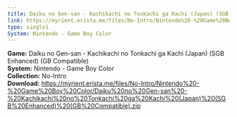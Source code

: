 ```yaml
---
title: Daiku no Gen-san - Kachikachi no Tonkachi ga Kachi (Japan) (SGB Enhanced) (GB Compatible)
link: https://myrient.erista.me/files/No-Intro/Nintendo%20-%20Game%20Boy%20Color/Daiku%20no%20Gen-san%20-%20Kachikachi%20no%20Tonkachi%20ga%20Kachi%20(Japan)%20(SGB%20Enhanced)%20(GB%20Compatible).zip
type: single1
System: Nintendo - Game Boy Color
---
```

<b>Game:</b> Daiku no Gen-san - Kachikachi no Tonkachi ga Kachi (Japan) (SGB Enhanced) (GB Compatible)<br>
<b>System:</b> Nintendo - Game Boy Color<br>
<b>Collection:</b> No-Intro<br>
<b>Download:</b> https://myrient.erista.me/files/No-Intro/Nintendo%20-%20Game%20Boy%20Color/Daiku%20no%20Gen-san%20-%20Kachikachi%20no%20Tonkachi%20ga%20Kachi%20(Japan)%20(SGB%20Enhanced)%20(GB%20Compatible).zip